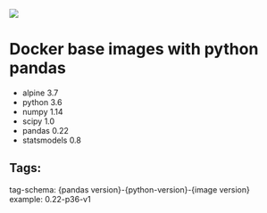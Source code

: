 [![](https://img.shields.io/docker/build/fastgenomics/pandas.svg)](https://hub.docker.com/r/fastgenomics/pandas/)

# Docker base images with python pandas

 - alpine 3.7
 - python 3.6
 - numpy 1.14
 - scipy 1.0
 - pandas 0.22
 - statsmodels 0.8

## Tags:
tag-schema: {pandas version}-{python-version}-{image version}  
example:    0.22-p36-v1

